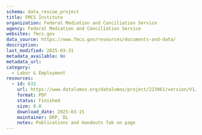 ```yaml
---
schema: data_rescue_project 
title: FMCS Institute
organization: Federal Mediation and Conciliation Service
agency: Federal Mediation and Conciliation Service
websites: fmcs.gov
data_source: https://www.fmcs.gov/resources/documents-and-data/
description: 
last_modified: 2025-03-31
metadata_available: No
metadata_url: 
category:
  - Labor & Employment 
resources:
  - id: 632
    url: https://www.datalumos.org/datalumos/project/223061/version/V1/view
    format: PDF
    status: Finished
    size: 0.0
    download_date: 2025-03-15
    maintainer: DRP, DL
    notes: Publications and Handouts Tab on page
---
```

